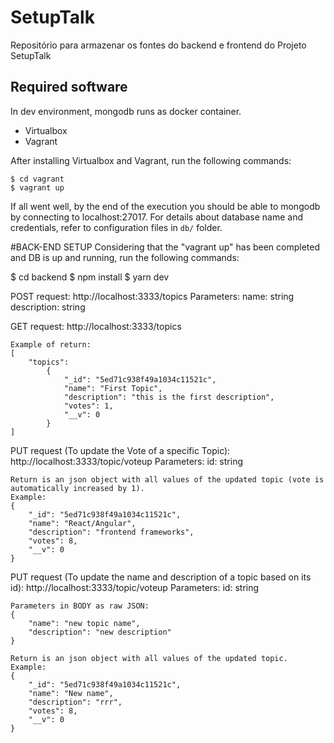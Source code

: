 # SetupTalk
Repositório para armazenar os fontes do backend e frontend do Projeto SetupTalk


## Required software
In dev environment, mongodb runs as docker container.
- Virtualbox
- Vagrant

After installing Virtualbox and Vagrant, run the following commands:
```
$ cd vagrant
$ vagrant up
```

If all went well, by the end of the execution you should be able to mongodb by
connecting to localhost:27017. For details about database name and credentials,
refer to configuration files in `db/` folder.

#BACK-END SETUP
Considering that the "vagrant up" has been completed and DB is up and running, run the following commands:

$ cd backend
$ npm install
$ yarn dev

POST request:
    http://localhost:3333/topics
    Parameters: name: string
                description: string

GET request:
    http://localhost:3333/topics

    Example of return:
    [
        "topics": 
            {
                "_id": "5ed71c938f49a1034c11521c",
                "name": "First Topic",
                "description": "this is the first description",
                "votes": 1,
                "__v": 0
            }
    ]


PUT request (To update the Vote of a specific Topic):
    http://localhost:3333/topic/voteup
    Parameters: id: string

    Return is an json object with all values of the updated topic (vote is automatically increased by 1).
    Example:
    {
        "_id": "5ed71c938f49a1034c11521c",
        "name": "React/Angular",
        "description": "frontend frameworks",
        "votes": 8,
        "__v": 0
    }

PUT request (To update the name and description of a topic based on its id):
    http://localhost:3333/topic/voteup
    Parameters: id: string

    Parameters in BODY as raw JSON:
    {
        "name": "new topic name",
        "description": "new description"
    }

    Return is an json object with all values of the updated topic.
    Example:
    {
        "_id": "5ed71c938f49a1034c11521c",
        "name": "New name",
        "description": "rrr",
        "votes": 8,
        "__v": 0
    }